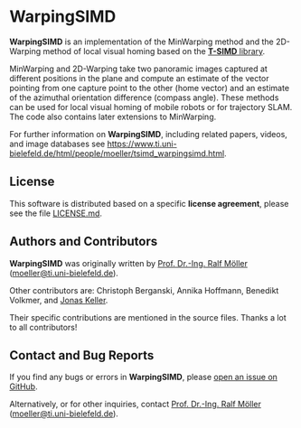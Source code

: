 # WarpingSIMD

**WarpingSIMD** is an implementation of the MinWarping method and the 2D-Warping method of local visual homing based on the [**T-SIMD** library](https://github.com/ti-uni-bielefeld/T-SIMD).

MinWarping and 2D-Warping take two panoramic images captured at different positions in the plane and compute an estimate of the vector pointing from one capture point to the other (home vector) and an estimate of the azimuthal orientation difference (compass angle). These methods can be used for local visual homing of mobile robots or for trajectory SLAM. The code also contains later extensions to MinWarping.

For further information on **WarpingSIMD**, including related papers, videos, and image databases see https://www.ti.uni-bielefeld.de/html/people/moeller/tsimd_warpingsimd.html.

## License

This software is distributed based on a specific **license agreement**, please see the file [LICENSE.md](LICENSE.md).

## Authors and Contributors

**WarpingSIMD** was originally written by [Prof. Dr.-Ing. Ralf Möller](http://www.ti.uni-bielefeld.de/html/people/moeller/) (moeller@ti.uni-bielefeld.de).

Other contributors are: Christoph Berganski, Annika Hoffmann, Benedikt Volkmer, and [Jonas Keller](https://github.com/jonicho).

Their specific contributions are mentioned in the source files. Thanks a lot to all contributors!

## Contact and Bug Reports

If you find any bugs or errors in **WarpingSIMD**, please [open an issue on GitHub](https://github.com/ti-uni-bielefeld/WarpingSIMD/issues).

Alternatively, or for other inquiries, contact [Prof. Dr.-Ing. Ralf Möller](http://www.ti.uni-bielefeld.de/html/people/moeller/) (moeller@ti.uni-bielefeld.de).
